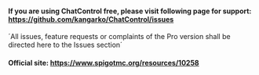 #### If you are using ChatControl free, please visit following page for support: https://github.com/kangarko/ChatControl/issues

´All issues, feature requests or complaints of the Pro version 
shall be directed here to the Issues section´

#### Official site: https://www.spigotmc.org/resources/10258
